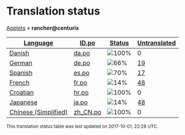 <h1>Translation status</h1>
<p>
  <a href="../tables/README.md">Applets</a> &#187; <b>rancher@centurix</b>
</p>

<table>
  <thead>
    <tr>
      <th>
        <a href="#" id="language">Language</a>
      </th>
      <th>
        <a href="#" id="idpo">ID.po</a>
      </th>
      <th>
        <a href="#" id="status">Status</a>
      </th>
      <th>
        <a href="#" id="untranslated">Untranslated</a>
      </th>
    </tr>
  </thead>
  <tbody>
    <tr>
      <td class="language" data-value="Danish">
        <a href="../tables/da.md">Danish</a>
      </td>
      <td class="idpo" data-value="da">
        <a href="../po/rancher@centurix/da.po">da.po</a>
      </td>
      <td class="status" data-value="100">
        <img src="http://progressed.io/bar/100" alt="100%" />
      </td>
      <td class="untranslated" data-value="0">
        0
      </td>
    </tr>
    <tr>
      <td class="language" data-value="German">
        <a href="../tables/de.md">German</a>
      </td>
      <td class="idpo" data-value="de">
        <a href="../po/rancher@centurix/de.po">de.po</a>
      </td>
      <td class="status" data-value="66">
        <img src="http://progressed.io/bar/66" alt="66%" />
      </td>
      <td class="untranslated" data-value="19">
        <a href="../po/rancher@centurix/_de.po">19</a>
      </td>
    </tr>
    <tr>
      <td class="language" data-value="Spanish">
        <a href="../tables/es.md">Spanish</a>
      </td>
      <td class="idpo" data-value="es">
        <a href="../po/rancher@centurix/es.po">es.po</a>
      </td>
      <td class="status" data-value="70">
        <img src="http://progressed.io/bar/70" alt="70%" />
      </td>
      <td class="untranslated" data-value="17">
        <a href="../po/rancher@centurix/_es.po">17</a>
      </td>
    </tr>
    <tr>
      <td class="language" data-value="French">
        <a href="../tables/fr.md">French</a>
      </td>
      <td class="idpo" data-value="fr">
        <a href="../po/rancher@centurix/fr.po">fr.po</a>
      </td>
      <td class="status" data-value="14">
        <img src="http://progressed.io/bar/14" alt="14%" />
      </td>
      <td class="untranslated" data-value="48">
        <a href="../po/rancher@centurix/_fr.po">48</a>
      </td>
    </tr>
    <tr>
      <td class="language" data-value="Croatian">
        <a href="../tables/hr.md">Croatian</a>
      </td>
      <td class="idpo" data-value="hr">
        <a href="../po/rancher@centurix/hr.po">hr.po</a>
      </td>
      <td class="status" data-value="100">
        <img src="http://progressed.io/bar/100" alt="100%" />
      </td>
      <td class="untranslated" data-value="0">
        0
      </td>
    </tr>
    <tr>
      <td class="language" data-value="Japanese">
        <a href="../tables/ja.md">Japanese</a>
      </td>
      <td class="idpo" data-value="ja">
        <a href="../po/rancher@centurix/ja.po">ja.po</a>
      </td>
      <td class="status" data-value="14">
        <img src="http://progressed.io/bar/14" alt="14%" />
      </td>
      <td class="untranslated" data-value="48">
        <a href="../po/rancher@centurix/_ja.po">48</a>
      </td>
    </tr>
    <tr>
      <td class="language" data-value="Chinese (Simplified)">
        <a href="../tables/zh_CN.md">Chinese (Simplified)</a>
      </td>
      <td class="idpo" data-value="zh_CN">
        <a href="../po/rancher@centurix/zh_CN.po">zh_CN.po</a>
      </td>
      <td class="status" data-value="100">
        <img src="http://progressed.io/bar/100" alt="100%" />
      </td>
      <td class="untranslated" data-value="0">
        0
      </td>
    </tr>
  </tbody>
</table>

<p><sup>This translation status table was last updated on 2017-10-01, 22:28 UTC.</sup></p>
